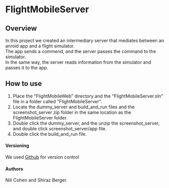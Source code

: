 # FlightMobileServer
## Overview
In this project we created an intermediary server that mediates between an anroid app and a flight simulator.  
The app sends a commend, and the server passes the command to the simulator.  
In the same way, the server reads information from the simulator and passes it to the app.  

## How to use  
1. Place the "FlightMobileWeb" directory and the "FlightMobileServer.sln" file in a folder called "FlightMobileServer".  
2. Locate the dummy_server and build_and_run files and the screenshot_server zip folder in the same location as the FlightMobileServer folder.  
3. Double click the dummy_server, and the unzip the screenshot_server, and double click screenshot_server/app file.  
4. Double click the build_and_run file.

#### Versioning  
We used [Github](https://github.com/shiraz318/FlightMobileServer) for version control

#### Authors
Nili Cohen and Shiraz Berger.

